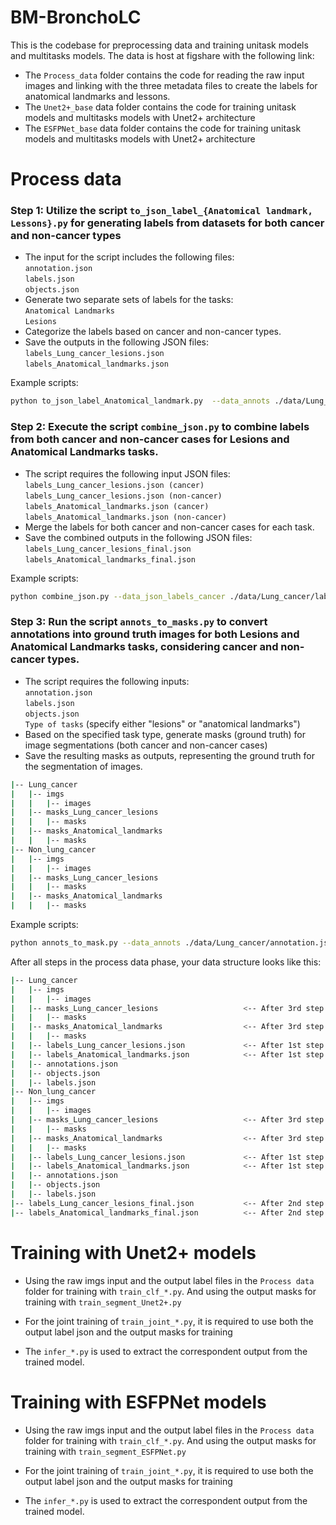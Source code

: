 # BM-BronchoLC

This is the codebase for preprocessing data and training
unitask models and multitasks models.
The data is host at figshare with the following link:

+ The `Process_data` folder contains the code for 
reading the raw input images and linking with the three
metadata files to create the labels for anatomical landmarks
and lessons.
+ The `Unet2+_base` data folder contains the code for
training unitask models and multitasks models with Unet2+
architecture
+ The `ESFPNet_base` data folder contains the code for
training unitask models and multitasks models with Unet2+
architecture

# Process data
### Step 1: Utilize the script `to_json_label_{Anatomical landmark, Lessons}.py` for generating labels from datasets for both cancer and non-cancer types

+ The input for the script includes the following files:\
`annotation.json`\
`labels.json`\
`objects.json`
+ Generate two separate sets of labels for the tasks:\
`Anatomical Landmarks`\
`Lesions`
+ Categorize the labels based on cancer and non-cancer types.
+ Save the outputs in the following JSON files:\
`labels_Lung_cancer_lesions.json`\
`labels_Anatomical_landmarks.json`

Example scripts:
```bash
python to_json_label_Anatomical_landmark.py  --data_annots ./data/Lung_cancer/annotation.json --data_objects ./data/Lung_cancer/objects.json --data_labels ./data/Lung_cancer/labels.json  --path_save ./data/Lung_cancer/labels_Anatomical_landmarks.json
```

### Step 2: Execute the script `combine_json.py` to combine labels from both cancer and non-cancer cases for Lesions and Anatomical Landmarks tasks.

+ The script requires the following input JSON files:\
`labels_Lung_cancer_lesions.json (cancer)`\
`labels_Lung_cancer_lesions.json (non-cancer)`\
`labels_Anatomical_landmarks.json (cancer)`\
`labels_Anatomical_landmarks.json (non-cancer)`
+ Merge the labels for both cancer and non-cancer cases for each task.
+ Save the combined outputs in the following JSON files:\
`labels_Lung_cancer_lesions_final.json`\
`labels_Anatomical_landmarks_final.json`

Example scripts:
```bash
python combine_json.py --data_json_labels_cancer ./data/Lung_cancer/labels_Lung_cancer_lesions.json --data_json_labels_non_cancer ./data/Non_lung_cancer/labels_Lung_cancer_lesions.json --path_save ./data/labels_Lung_cancer_lesions_final.json
```

### Step 3: Run the script `annots_to_masks.py` to convert annotations into ground truth images for both Lesions and Anatomical Landmarks tasks, considering cancer and non-cancer types.

+ The script requires the following inputs:\
`annotation.json`\
`labels.json`\
`objects.json`\
`Type of tasks` (specify either "lesions" or "anatomical landmarks")
+ Based on the specified task type, generate masks (ground truth) for image segmentations (both cancer and non-cancer cases)
+ Save the resulting masks as outputs, representing the ground truth for the segmentation of images.
```bash
|-- Lung_cancer
|   |-- imgs
|   |   |-- images
|   |-- masks_Lung_cancer_lesions                  
|   |   |-- masks
|   |-- masks_Anatomical_landmarks                 
|   |   |-- masks
|-- Non_lung_cancer
|   |-- imgs
|   |   |-- images
|   |-- masks_Lung_cancer_lesions                   
|   |   |-- masks
|   |-- masks_Anatomical_landmarks                  
|   |   |-- masks
```

Example scripts:
```bash
python annots_to_mask.py --data_annots ./data/Lung_cancer/annotation.json --data_objects ./data/Lung_cancer/objects.json --data_labels ./data/Lung_cancer/labels.json --path_save ./data/Lung_cancer/masks_Lung_cancer_lesions --type label_Lesions
```

After all steps in the process data phase, your data structure looks like this:

```bash
|-- Lung_cancer
|   |-- imgs
|   |   |-- images
|   |-- masks_Lung_cancer_lesions                   <-- After 3rd step
|   |   |-- masks
|   |-- masks_Anatomical_landmarks                  <-- After 3rd step
|   |   |-- masks
|   |-- labels_Lung_cancer_lesions.json             <-- After 1st step
|   |-- labels_Anatomical_landmarks.json            <-- After 1st step
|   |-- annotations.json
|   |-- objects.json
|   |-- labels.json
|-- Non_lung_cancer
|   |-- imgs
|   |   |-- images
|   |-- masks_Lung_cancer_lesions                   <-- After 3rd step
|   |   |-- masks
|   |-- masks_Anatomical_landmarks                  <-- After 3rd step
|   |   |-- masks
|   |-- labels_Lung_cancer_lesions.json             <-- After 1st step
|   |-- labels_Anatomical_landmarks.json            <-- After 1st step
|   |-- annotations.json
|   |-- objects.json
|   |-- labels.json
|-- labels_Lung_cancer_lesions_final.json           <-- After 2nd step
|-- labels_Anatomical_landmarks_final.json          <-- After 2nd step
```


# Training with Unet2+ models

- Using the raw imgs input and the output label files in the `Process data`
folder for training with `train_clf_*.py`. And using the output masks for training with `train_segment_Unet2+.py`

- For the joint training of `train_joint_*.py`, it is required to use both the output label json and the output masks for training

- The `infer_*.py` is used to extract the correspondent output from the trained model.
# Training with ESFPNet models

- Using the raw imgs input and the output label files in the `Process data`
folder for training with `train_clf_*.py`. And using the output masks for training with `train_segment_ESFPNet.py`

- For the joint training of `train_joint_*.py`, it is required to use both the output label json and the output masks for training

- The `infer_*.py` is used to extract the correspondent output from the trained model.

